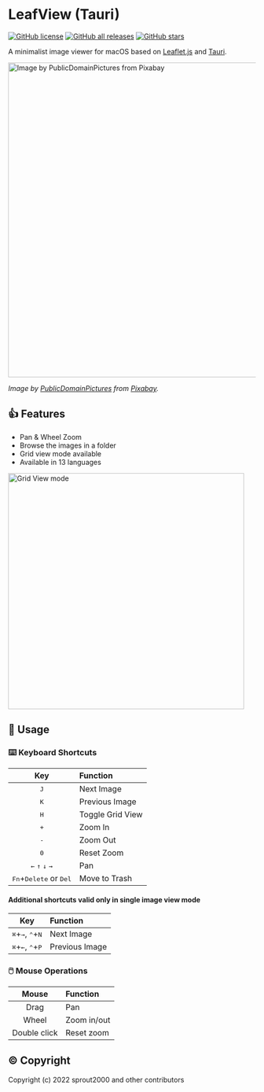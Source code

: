 # LeafView (Tauri)

[![GitHub license](https://img.shields.io/github/license/sprout2000/leafview-tauri)](https://github.com/sprout2000/leafview-tauri/blob/main/LICENSE.md)
[![GitHub all releases](https://img.shields.io/github/downloads/sprout2000/leafview-tauri/total)](https://github.com/sprout2000/leafview-tauri/releases)
[![GitHub stars](https://img.shields.io/github/stars/sprout2000/leafview-tauri)](https://github.com/sprout2000/leafview-tauri/stargazers)

A minimalist image viewer for macOS based on [Leaflet.js](https://leafletjs.com/) and [Tauri](https://tauri.studio/).

<img width="640" alt="Image by PublicDomainPictures from Pixabay" src="https://user-images.githubusercontent.com/52094761/200149724-627958fa-d4f0-4ad1-8e26-046bbc29a689.png">

_Image by <a href="https://pixabay.com/ja/users/publicdomainpictures-14/?utm_source=link-attribution&amp;utm_medium=referral&amp;utm_campaign=image&amp;utm_content=163480">PublicDomainPictures</a> from <a href="https://pixabay.com/ja//?utm_source=link-attribution&amp;utm_medium=referral&amp;utm_campaign=image&amp;utm_content=163480">Pixabay</a>._

## :thumbsup: Features

- Pan & Wheel Zoom
- Browse the images in a folder
- Grid view mode available
- Available in 13 languages

<img width="480" alt="Grid View mode" src="https://user-images.githubusercontent.com/52094761/211186666-f0c6b745-acdc-456e-be3f-84525249ba34.png">

## :green_book: Usage

### :keyboard: Keyboard Shortcuts

|                         Key                         | Function         |
| :-------------------------------------------------: | :--------------- |
|                    <kbd>J</kbd>                     | Next Image       |
|                    <kbd>K</kbd>                     | Previous Image   |
|                    <kbd>H</kbd>                     | Toggle Grid View |
|                    <kbd>+</kbd>                     | Zoom In          |
|                    <kbd>-</kbd>                     | Zoom Out         |
|                    <kbd>0</kbd>                     | Reset Zoom       |
| <kbd>←</kbd> <kbd>↑</kbd> <kbd>↓</kbd> <kbd>→</kbd> | Pan              |
|  <kbd>Fn</kbd>+<kbd>Delete</kbd> or <kbd>Del</kbd>  | Move to Trash    |

#### Additional shortcuts valid only in single image view mode

|                         Key                          | Function       |
| :--------------------------------------------------: | :------------- |
| <kbd>⌘</kbd>+<kbd>→</kbd>, <kbd>⌃</kbd>+<kbd>N</kbd> | Next Image     |
| <kbd>⌘</kbd>+<kbd>←</kbd>, <kbd>⌃</kbd>+<kbd>P</kbd> | Previous Image |

### :computer_mouse: Mouse Operations

|    Mouse     | Function    |
| :----------: | :---------- |
|     Drag     | Pan         |
|    Wheel     | Zoom in/out |
| Double click | Reset zoom  |

## :copyright: Copyright

Copyright (c) 2022 sprout2000 and other contributors
